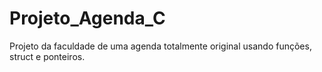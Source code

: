 # Projeto_Agenda_C
Projeto da faculdade de uma agenda totalmente original usando funções, struct e ponteiros.
